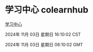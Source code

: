 # 学习中心 colearnhub
[学习中心](http://219.139.197.74:56308/colearnhub/)

2024年 11月 03日 星期日 16:10:02 CST

2024年 11月 03日 星期日 08:10:02 GMT
